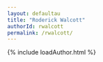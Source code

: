 ```yaml
---
layout: defaultau
title: "Roderick Walcott"
authorId: rwalcott
permalink: /rwalcott/
---
```

{% include loadAuthor.html %}
<script>
    $(document).ready(function(){
        showAuthorBio('{{ page.authorId }}');
   });
</script>